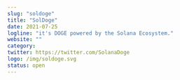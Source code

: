 ```yaml
---
slug: "soldoge"
title: "SolDoge"
date: 2021-07-25
logline: "it's DOGE powered by the Solana Ecosystem."
website: ""
category:
twitter: https://twitter.com/SolanaDoge
logo: /img/soldoge.svg
status: open
---
```

